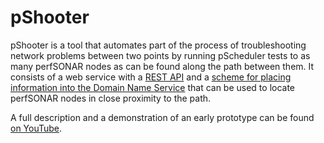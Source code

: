 
# pShooter

pShooter is a tool that automates part of the process of
troubleshooting network problems between two points by running
pScheduler tests to as many perfSONAR nodes as can be found along the
path between them.  It consists of a web service with a [REST
API](API.md) and a [scheme for placing information into the Domain
Name Service](DNS.md) that can
be used to locate perfSONAR nodes in close proximity to the path.

A full description and a demonstration of an early prototype
can be found [on YouTube](https://www.youtube.com/watch?v=2HUY6b5T9DM).
